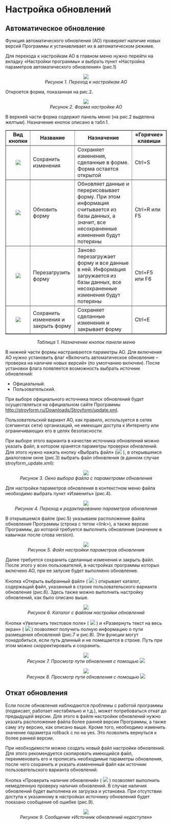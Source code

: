 # Настройка обновлений

## Автоматическое обновление

Функция автоматического обновления (АО) проверяет наличие новых версий Программы и устанавливает их в автоматическом режиме.

Для перехода к настройкам АО в главном меню нужно перейти на вкладку «Настройки программы» и выбрать пункт «Настройка параметров автоматического обновления» (рис.1)

<p align="center">
<img src="images/02_update_01.png"><br>
<i>Рисунок 1. Переход к настройкам АО</i>
</p>

Откроется форма, показанная на рис.2.

<p align="center">
<img src="images/02_update_02.png"><br>
<i>Рисунок 2. Форма настройки АО</i>
</p>

В верхней части форма содержит панель меню (на рис.2 выделена желтым). Назначение кнопок описано в табл.1.

<table border="1">
<tr>
    <td align="center"><b>Вид кнопки</b></td>
    <td align="center"><b>Название</b></td>
    <td align="center"><b>Назначение</b></td>
    <td align="center"><b>«Горячие» клавиши</b></td>
</tr>
<tr>
    <td align="center"><img src="images/buttons/button_01.png"></td>
    <td>Сохранить изменения</td>
    <td>Сохраняет изменения, сделанные в форме. Форма остается открытой</td>
    <td>Ctrl+S</td>
</tr>
<tr>
    <td align="center"><img src="images/buttons/button_02.png"></td>
    <td>Обновить форму</td>
    <td>Обновляет данные и перерисовывает форму. При этом информация считывается из базы данных, а значит, все несохраненные изменения будут потеряны</td>
    <td>Ctrl+R или F5</td>
</tr>
<tr>
    <td align="center"><img src="images/buttons/button_03.png"></td>
    <td>Перезагрузить форму</td>
    <td>Заново перезагружает форму и все данные в ней. Информация загружается из базы данных, все несохраненные изменения будут потеряны</td>
    <td>Ctrl+F5 или F6</td>
</tr>
<tr>
    <td align="center"><img src="images/buttons/button_04.png"></td>
    <td>Сохранить изменения и закрыть форму</td>
    <td>Сохраняет сделанные изменения и закрывает форму</td>
    <td>Ctrl+E</td>
</tr>
</table>

<p align="center"><i>Таблица 1. Назначение кнопок панели меню</i></p>

В нижней части формы настраиваются параметры АО. Для включения АО нужно установить флаг «Включить автоматическое обновление – проверка на наличие новых версий» (по умолчанию включен). После установки флага появляется возможность выбрать источник обновлений:

- Официальный.
- Пользовательский.
  
При выборе официального источника поиск обновлений будет осуществляться на официальном сайте Программы http://stroyform.ru/Downloads/Stroyform/update.xml.

Пользовательский вариант АО, как правило, используется в сетях (сегментах сети) организаций, не имеющих доступа к Интернету или ограничивающих его в целях безопасности.

При выборе этого варианта в качестве источника обновлений можно указать файл, в котором хранятся параметры проверки обновлений. Для этого нужно нажать кнопку «Выбрать файл» (![](images/02_update_icon_05.png) ), в открывшемся диалоговом окне (рис.3) выбрать файл обновления (в данном случае stroyform_update.xml):

<p align="center">
<img src="images/02_update_03.png"><br>
<i>Рисунок 3. Окно выбора файла с параметрами обновления</i>
</p>
 
Для настройки параметров обновления в контекстном меню файла необходимо выбрать пункт «Изменить» (рис.4).

<p align="center">
<img src="images/02_update_04.png"><br>
<i>Рисунок 4. Переход к редактированию параметров обновления</i>
</p>
 
В открывшемся файле (рис.5) указываем расположение файла обновления Программы (строка с тегом \<link>), а также версию Программы, до которой требуется выполнить обновление (значение в кавычках после слова version).

<p align="center">
<img src="images/02_update_05.png"><br>
<i>Рисунок 5. Файл настройки параметров обновления</i>
</p>
 
Далее требуется сохранить сделанные изменения и закрыть файл. После этого у всех пользователей, в настройках программы которых включено АО, при ее запуске будет выполнено обновление.

Кнопка «Открыть выбранный файл» ( ![](images/02_update_icon_06.png) ) открывает каталог, содержащий файл, указанный в строке пользовательского варианта обновления (рис.6). Здесь также можно выполнить настройку обновлений, как было описано выше.

<p align="center">
<img src="images/02_update_06.png"><br>
<i>Рисунок 6. Каталог с файлом настройки обновлений</i>
</p>

Кнопки «Увеличить текстовое поле» ( ![](images/02_update_icon_07.png) ) и «Развернуть текст на весь экран» ( ![](images/02_update_icon_08.png) ) позволяют получить полную информацию о пути размещения обновлений (рис.7 и рис.8). Эти функции могут понадобиться, если путь длинный и не помещается в строке. Путь при этом можно скорректировать и сохранить.

<p align="center">
<img src="images/02_update_07.png"><br>
<i>Рисунок 7. Просмотр пути обновления с помощью <img src="images/02_update_icon_07.png"></i>
</p>

<p align="center">
<img src="images/02_update_08.png"><br>
<i>Рисунок 8. Просмотр пути обновления с помощью <img src="images/02_update_icon_08.png"></i>
</p>

## Откат обновления

Если после обновления наблюдаются проблемы с работой программы (подвисает, работает нестабильно и т.д.), может потребоваться откат до предыдущей версии. Для этого в файле настройки обновлений нужно указать расположение файла более ранней версии Программы, а также саму эту версию, как описано выше. Кроме того, необходимо изменить значение параметра rollback с no на yes. Это позволить вернуться к более ранней версии.

При необходимости можно создать новый файл настройки обновлений. Для этого рекомендуется скопировать имеющийся файл, переименовать его и прописать необходимые параметры обновления, после чего сохранить и указать измененный файл как источник пользовательского варианта обновлений.

Кнопка «Проверить наличие обновлений» ( ![](images/02_update_icon_09.png) ) позволяет выполнить немедленную проверку наличия обновлений. В случае наличия обновлений будет выполнена их загрузка и установка. При отсутствии доступа к указанному в настройках источнику обновлений будет показано сообщение об ошибке (рис.9).

<p align="center">
<img src="images/02_update_09.png"><br>
<i>Рисунок 9. Сообщение «Источник обновлений недоступен»</i>
</p>




